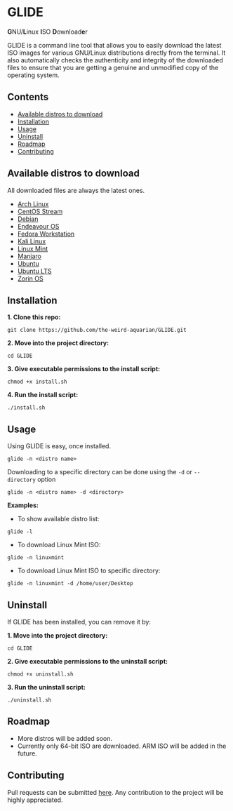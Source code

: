 # GLIDE
**G**NU/**L**inux **I**SO **D**ownload**e**r

GLIDE is a command line tool that allows you to easily download the latest ISO images for various GNU/Linux distributions directly from the terminal. It also automatically checks the authenticity and integrity of the downloaded files to ensure that you are getting a genuine and unmodified copy of the operating system.



## Contents
- [Available distros to download](#available-distros-to-download)
- [Installation](#installation)
- [Usage](#usage)
- [Uninstall](#uninstall)
- [Roadmap](#roadmap)
- [Contributing](#contributing)



## Available distros to download
All downloaded files are always the latest ones.

- [Arch Linux](https://archlinux.org/)
- [CentOS Stream](https://www.centos.org/)
- [Debian](https://www.debian.org/)
- [Endeavour OS](https://endeavouros.com/)
- [Fedora Workstation](https://getfedora.org/)
- [Kali Linux](https://www.kali.org/)
- [Linux Mint](https://linuxmint.com/)
- [Manjaro](https://manjaro.org/)
- [Ubuntu](https://ubuntu.com/)
- [Ubuntu LTS](https://ubuntu.com/)
- [Zorin OS](https://zorin.com/os/)



## Installation
**1. Clone this repo:**
```
git clone https://github.com/the-weird-aquarian/GLIDE.git
```

**2. Move into the project directory:**
```
cd GLIDE
```

**3. Give executable permissions to the install script:**
```
chmod +x install.sh
```

**4. Run the install script:**
```
./install.sh
```



## Usage
Using GLIDE is easy, once installed.

```
glide -n <distro name>
```

Downloading to a specific directory can be done using the `-d` or `--directory` option
```
glide -n <distro name> -d <directory>
```

**Examples:**
- To show available distro list:
```
glide -l
```

- To download Linux Mint ISO:
```
glide -n linuxmint
```

- To download Linux Mint ISO to specific directory:
```
glide -n linuxmint -d /home/user/Desktop
```



## Uninstall
If GLIDE has been installed, you can remove it by:

**1. Move into the project directory:**
```
cd GLIDE
```

**2. Give executable permissions to the uninstall script:**
```
chmod +x uninstall.sh
```

**3. Run the uninstall script:**
```
./uninstall.sh
```



## Roadmap
- More distros will be added soon.
- Currently only 64-bit ISO are downloaded. ARM ISO will be added in the future.



## Contributing
Pull requests can be submitted [here](https://github.com/the-weird-aquarian/GLIDE/pulls). Any contribution to the project will be highly appreciated.
